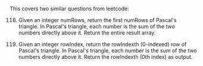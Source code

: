 This covers two similar questions from leetcode:

118. Given an integer numRows, return the first numRows of Pascal's triangle.
     In Pascal's triangle, each number is the sum of the two numbers directly above it.
     Return the entire result array.

119. Given an integer rowIndex, return the rowIndexth (0-indexed) row of Pascal's triangle.
     In Pascal's triangle, each number is the sum of the two numbers directly above it.
     Return the rowIndexth (0th index) as output.



     
